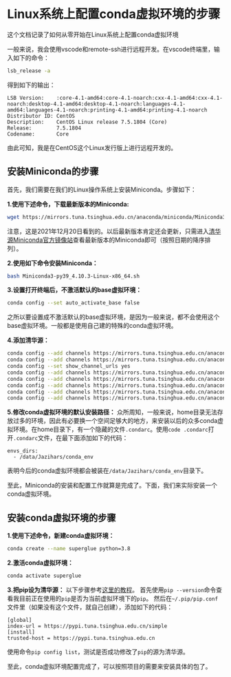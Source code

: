 # Linux系统上配置conda虚拟环境的步骤
这个文档记录了如何从零开始在Linux系统上配置conda虚拟环境

一般来说，我会使用vscode和remote-ssh进行远程开发。在vscode终端里，输入如下的命令：
``` bash
lsb_release -a
```
得到如下的输出：
```
LSB Version:    :core-4.1-amd64:core-4.1-noarch:cxx-4.1-amd64:cxx-4.1-noarch:desktop-4.1-amd64:desktop-4.1-noarch:languages-4.1-amd64:languages-4.1-noarch:printing-4.1-amd64:printing-4.1-noarch
Distributor ID: CentOS
Description:    CentOS Linux release 7.5.1804 (Core) 
Release:        7.5.1804
Codename:       Core
```
由此可知，我是在CentOS这个Linux发行版上进行远程开发的。

## 安装Miniconda的步骤
首先，我们需要在我们的Linux操作系统上安装Miniconda。步骤如下：

**1.使用下述命令，下载最新版本的Miniconda:**
``` bash
wget https://mirrors.tuna.tsinghua.edu.cn/anaconda/miniconda/Miniconda3-py39_4.10.3-Linux-x86_64.sh
```
注意，这是2021年12月20日看到的。以后最新版本肯定还会更新，只需进入[清华源Miniconda官方镜像站](https://mirrors.tuna.tsinghua.edu.cn/anaconda/miniconda/)查看最新版本的Miniconda即可（按照日期的降序排列）。

**2.使用如下命令安装Miniconda：**
``` bash
bash Miniconda3-py39_4.10.3-Linux-x86_64.sh
```

**3.设置打开终端后，不激活默认的base虚拟环境：**
``` bash
conda config --set auto_activate_base false
```
之所以要设置成不激活默认的base虚拟环境，是因为一般来说，都不会使用这个base虚拟环境。一般都是使用自己建的特殊的conda虚拟环境。

**4.添加清华源：**
``` bash
conda config --add channels https://mirrors.tuna.tsinghua.edu.cn/anaconda/pkgs/free/
conda config --add channels https://mirrors.tuna.tsinghua.edu.cn/anaconda/pkgs/main/
conda config --set show_channel_urls yes
conda config --add channels https://mirrors.tuna.tsinghua.edu.cn/anaconda/cloud/conda-forge/
conda config --add channels https://mirrors.tuna.tsinghua.edu.cn/anaconda/cloud/msys2/
conda config --add channels https://mirrors.tuna.tsinghua.edu.cn/anaconda/cloud/bioconda/
conda config --add channels https://mirrors.tuna.tsinghua.edu.cn/anaconda/cloud/menpo/
conda config --add channels https://mirrors.tuna.tsinghua.edu.cn/anaconda/cloud/pytorch/
```

**5.修改conda虚拟环境的默认安装路径：**
众所周知，一般来说，home目录无法存放过多的环境，因此有必要换一个空间足够大的地方，来安装以后的众多conda虚拟环境。在home目录下，有一个隐藏的文件`.condarc`。使用`code .condarc`打开`.condarc`文件，在最下面添加如下的代码：
```
envs_dirs:  
  - /data/Jazihars/conda_env
```
表明今后的conda虚拟环境都会被装在`/data/Jazihars/conda_env`目录下。

至此，Miniconda的安装和配置工作就算是完成了。下面，我们来实际安装一个conda虚拟环境。

## 安装conda虚拟环境的步骤
**1.使用下述命令，新建conda虚拟环境：**
``` bash
conda create --name superglue python=3.8
```

**2.激活conda虚拟环境：**
``` bash
conda activate superglue
```

**3.把pip设为清华源：**
以下步骤参考[这里的教程](https://www.runoob.com/w3cnote/pip-cn-mirror.html)。
首先使用`pip --version`命令查看我目前正在使用的`pip`是否为当前虚拟环境下的`pip`。
然后在`~/.pip/pip.conf`文件里（如果没有这个文件，就自己创建），添加如下的代码：
```
[global]
index-url = https://pypi.tuna.tsinghua.edu.cn/simple
[install]
trusted-host = https://pypi.tuna.tsinghua.edu.cn
```
使用命令`pip config list`，测试是否成功修改了`pip`的源为清华源。

至此，conda虚拟环境配置完成了，可以按照项目的需要来安装具体的包了。